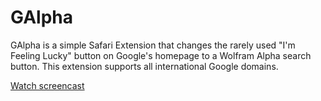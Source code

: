 GAlpha
======

GAlpha is a simple Safari Extension that changes the rarely used "I'm Feeling Lucky" button on Google's homepage to a Wolfram Alpha search button. This extension supports all international Google domains.

[Watch screencast](http://vimeo.com/12684679)
